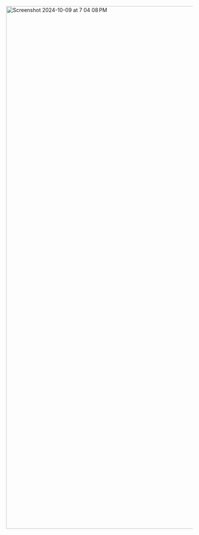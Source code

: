 <img width="1410" alt="Screenshot 2024-10-09 at 7 04 08 PM" src="https://github.com/user-attachments/assets/c01b184c-6553-4695-ad9a-71665e718c72">
